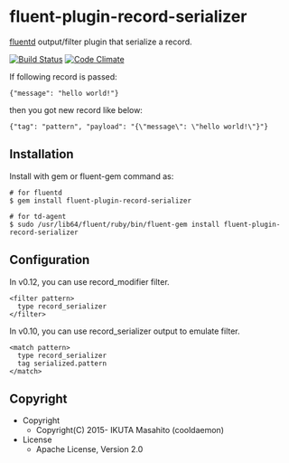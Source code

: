 # fluent-plugin-record-serializer

[fluentd](http://fluentd.org) output/filter plugin that serialize a record.

[![Build Status](https://travis-ci.org/cooldaemon/fluent-plugin-record-serializer.svg?branch=master)](https://travis-ci.org/cooldaemon/fluent-plugin-record-serializer)
[![Code Climate](https://codeclimate.com/github/cooldaemon/fluent-plugin-record-serializer/badges/gpa.svg)](https://codeclimate.com/github/cooldaemon/fluent-plugin-record-serializer)

If following record is passed:

```
{"message": "hello world!"}
```

then you got new record like below:

```
{"tag": "pattern", "payload": "{\"message\": \"hello world!\"}"}
```

## Installation

Install with gem or fluent-gem command as:

```
# for fluentd
$ gem install fluent-plugin-record-serializer

# for td-agent
$ sudo /usr/lib64/fluent/ruby/bin/fluent-gem install fluent-plugin-record-serializer
```

## Configuration

In v0.12, you can use record_modifier filter.

```
<filter pattern>
  type record_serializer
</filter>
```

In v0.10, you can use record_serializer output to emulate filter.

```
<match pattern>
  type record_serializer
  tag serialized.pattern
</match>
```

## Copyright

- Copyright
  - Copyright(C) 2015- IKUTA Masahito (cooldaemon)
- License
  - Apache License, Version 2.0
